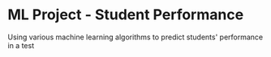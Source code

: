# ML Project - Student Performance
Using various machine learning algorithms to predict students' performance in a test
